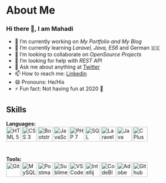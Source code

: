 # About Me
### Hi there 👋, I am Mahadi

- 🔭 I’m currently working on *My Portfolio and My Blog*
- 🌱 I’m currently learning *Laravel, Java, ES6* and German 🇩🇪
- 👯 I’m looking to collaborate on *OpenSource Projects*
- 🤔 I’m looking for help with *REST API*
- 💬 Ask me about anything at [Twitter](https://twitter.com/)
- 📫 How to reach me: [Linkedin](https://linkedin.com/in/)
- 😄 Pronouns: He/His
- ⚡ Fun fact: Not having fun at 2020 😤

## Skills

**Languages:**
<br>
<img align="left" alt="HTML 5" title="HTML 5" width="40px" src="https://raw.githubusercontent.com/mahadixyz/mahadixyz/master/logo/html5.jpg" />
<img align="left" alt="CSS 3" title="CSS 3" width="40px" src="https://raw.githubusercontent.com/mahadixyz/mahadixyz/master/logo/css3.jpg" />
<img align="left" alt="Bootstrap" title="Bootstrap" width="40px" src="https://raw.githubusercontent.com/mahadixyz/mahadixyz/master/logo/bootstrap.jpg" />
<img align="left" alt="JavaScript" title="JavaScript" width="40px" src="https://raw.githubusercontent.com/mahadixyz/mahadixyz/master/logo/js.jpg" />
<img align="left" alt="PHP 7" title="PHP 7" width="40px" src="https://raw.githubusercontent.com/mahadixyz/mahadixyz/master/logo/php.jpg" />
<img align="left" alt="SQL" title="SQL" width="40px" src="https://raw.githubusercontent.com/mahadixyz/mahadixyz/master/logo/sql.jpg" />
<img align="left" alt="Laravel" title="Laravel" width="40px" src="https://raw.githubusercontent.com/mahadixyz/mahadixyz/master/logo/laravel.jpg" />
<img align="left" alt="Java" title="Java" width="40px" src="https://raw.githubusercontent.com/mahadixyz/mahadixyz/master/logo/java.jpg" />
<img align="left" alt="C Plus Plus" title="C Plus Plus" width="40px" src="https://raw.githubusercontent.com/mahadixyz/mahadixyz/master/logo/cpp.jpg" />

<br>
<br>
<br>

**Tools:**
<br>
<img align="left" alt="Git" title="Git" width="40px" src="https://raw.githubusercontent.com/mahadixyz/mahadixyz/master/logo/git.jpg" />
<img align="left" alt="MySQL" title="MySQL" width="40px" src="https://raw.githubusercontent.com/mahadixyz/mahadixyz/master/logo/mysql.jpg" />
<img align="left" alt="Postman" title="Postman" width="40px" src="https://raw.githubusercontent.com/mahadixyz/mahadixyz/master/logo/postman.jpg" />
<img align="left" alt="Sublime Text 3" title="Sublime Text 3" width="40px" src="https://raw.githubusercontent.com/mahadixyz/mahadixyz/master/logo/sublime-text.jpg" />
<img align="left" alt="VS Code" title="VS Code" width="40px" src="https://raw.githubusercontent.com/mahadixyz/mahadixyz/master/logo/vs-code.jpg" />
<img align="left" alt="Intellij IDEA" title="Intellij IDEA" width="40px" src="https://raw.githubusercontent.com/mahadixyz/mahadixyz/master/logo/intellij-idea.jpg" />
<img align="left" alt="CodeBlocks" title="CodeBlocks" width="40px" src="https://raw.githubusercontent.com/mahadixyz/mahadixyz/master/logo/codeblocks.jpg" />
<img align="left" alt="Adobe Photoshop" title="Adobe Photoshop" width="40px" src="https://raw.githubusercontent.com/mahadixyz/mahadixyz/master/logo/photoshop.jpg" />
<img align="left" alt="Github" title="Github" width="40px" src="https://raw.githubusercontent.com/mahadixyz/mahadixyz/master/logo/github.jpg" />

